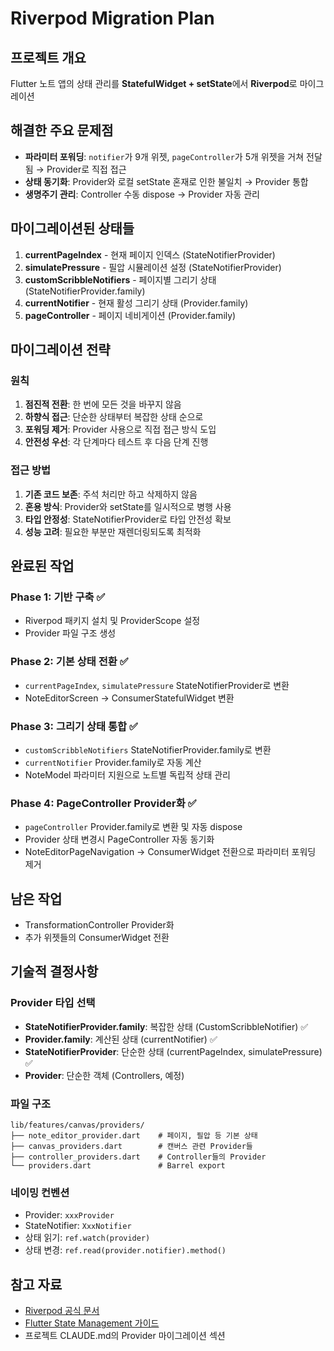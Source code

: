 # Riverpod Migration Plan

## 프로젝트 개요
Flutter 노트 앱의 상태 관리를 **StatefulWidget + setState**에서 **Riverpod**로 마이그레이션

## 해결한 주요 문제점
- **파라미터 포워딩**: `notifier`가 9개 위젯, `pageController`가 5개 위젯을 거쳐 전달됨 → Provider로 직접 접근
- **상태 동기화**: Provider와 로컬 setState 혼재로 인한 불일치 → Provider 통합
- **생명주기 관리**: Controller 수동 dispose → Provider 자동 관리

## 마이그레이션된 상태들
1. **currentPageIndex** - 현재 페이지 인덱스 (StateNotifierProvider)
2. **simulatePressure** - 필압 시뮬레이션 설정 (StateNotifierProvider)  
3. **customScribbleNotifiers** - 페이지별 그리기 상태 (StateNotifierProvider.family)
4. **currentNotifier** - 현재 활성 그리기 상태 (Provider.family)
5. **pageController** - 페이지 네비게이션 (Provider.family)

## 마이그레이션 전략

### 원칙
1. **점진적 전환**: 한 번에 모든 것을 바꾸지 않음
2. **하향식 접근**: 단순한 상태부터 복잡한 상태 순으로
3. **포워딩 제거**: Provider 사용으로 직접 접근 방식 도입
4. **안전성 우선**: 각 단계마다 테스트 후 다음 단계 진행

### 접근 방법
1. **기존 코드 보존**: 주석 처리만 하고 삭제하지 않음
2. **혼용 방식**: Provider와 setState를 일시적으로 병행 사용
3. **타입 안정성**: StateNotifierProvider로 타입 안전성 확보
4. **성능 고려**: 필요한 부분만 재렌더링되도록 최적화

## 완료된 작업

### Phase 1: 기반 구축 ✅
- Riverpod 패키지 설치 및 ProviderScope 설정
- Provider 파일 구조 생성

### Phase 2: 기본 상태 전환 ✅
- `currentPageIndex`, `simulatePressure` StateNotifierProvider로 변환
- NoteEditorScreen → ConsumerStatefulWidget 변환

### Phase 3: 그리기 상태 통합 ✅
- `customScribbleNotifiers` StateNotifierProvider.family로 변환
- `currentNotifier` Provider.family로 자동 계산
- NoteModel 파라미터 지원으로 노트별 독립적 상태 관리

### Phase 4: PageController Provider화 ✅
- `pageController` Provider.family로 변환 및 자동 dispose
- Provider 상태 변경시 PageController 자동 동기화
- NoteEditorPageNavigation → ConsumerWidget 전환으로 파라미터 포워딩 제거

## 남은 작업
- TransformationController Provider화
- 추가 위젯들의 ConsumerWidget 전환

## 기술적 결정사항

### Provider 타입 선택
- **StateNotifierProvider.family**: 복잡한 상태 (CustomScribbleNotifier) ✅
- **Provider.family**: 계산된 상태 (currentNotifier) ✅
- **StateNotifierProvider**: 단순한 상태 (currentPageIndex, simulatePressure) ✅
- **Provider**: 단순한 객체 (Controllers, 예정)

### 파일 구조
```
lib/features/canvas/providers/
├── note_editor_provider.dart    # 페이지, 필압 등 기본 상태
├── canvas_providers.dart        # 캔버스 관련 Provider들
├── controller_providers.dart    # Controller들의 Provider
└── providers.dart               # Barrel export
```

### 네이밍 컨벤션
- Provider: `xxxProvider`
- StateNotifier: `XxxNotifier`
- 상태 읽기: `ref.watch(provider)`
- 상태 변경: `ref.read(provider.notifier).method()`

## 참고 자료
- [Riverpod 공식 문서](https://riverpod.dev/)
- [Flutter State Management 가이드](https://docs.flutter.dev/data-and-backend/state-mgmt)
- 프로젝트 CLAUDE.md의 Provider 마이그레이션 섹션